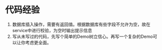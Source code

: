 # 代码经验

1. 数据库插入操作，需要有返回值。根据数据库有些字段不允许为空，故在service中进行校验，为空时输出提示信息
2. 写从未写过的代码，先写个简单的Demo树立信心。再写一个复杂的Demo可以让你考虑更全面。